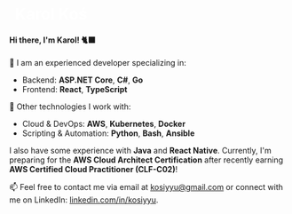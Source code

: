 <h1 style="color: white; display:inline; margin-left:10px;">Karol Koś</h1>  

#### Hi there, I'm Karol! 🐈‍⬛  

🚀 I am an experienced developer specializing in:  
- Backend: **ASP.NET Core**, **C#**, **Go**
- Frontend: **React**, **TypeScript**

🔧 Other technologies I work with:  
- Cloud & DevOps: **AWS**, **Kubernetes**, **Docker**
- Scripting & Automation: **Python**, **Bash**, **Ansible**  

I also have some experience with **Java** and **React Native**. Currently, I'm preparing for the **AWS Cloud Architect Certification** after recently earning **AWS Certified Cloud Practitioner (CLF-C02)**!

📫 Feel free to contact me via email at [kosiyyu@gmail.com](mailto:kosiyyu@gmail.com) or connect with me on LinkedIn: [linkedin.com/in/kosiyyu](https://www.linkedin.com/in/kosiyyu).

<!---
Kosiyyu/Kosiyyu is a ✨ special ✨ repository because its `README.md` (this file) appears on your GitHub profile.
You can click the Preview link to take a look at your changes.
--->
